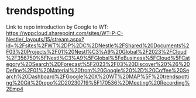 # trendspotting

Link to repo introduction by Google to WT:
https://wppcloud.sharepoint.com/sites/WT-P-C-Nestle/_layouts/15/stream.aspx?id=%2Fsites%2FWT%2DP%2DC%2DNestle%2FShared%20Documents%2F03%20Projects%2F01%20Nestl%C3%A9%20Global%2F2023%2FCloud%2F356750%5FNestl%C3%A9%5FGlobal%5FeBusiness%5FCloud%5FCategory%2DSearch%2DForecast%5F2023%2F03%20Discover%20%26%20Define%2F01%20Material%20from%20Google%20%2D%20Coffee%20Search%20Dashboard%2FGoogle%20X%20WT%20MAP%5F%20trendspotting%20Git%20repo%2D20230719%5F170536%2DMeeting%20Recording%2Emp4
